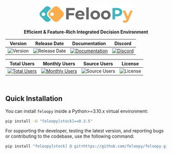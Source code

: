 <div align="center">
  <p>
    <a href="https://feloopy.github.io" target="_blank">
      <picture>
        <source media="(prefers-color-scheme: light)" srcset="https://github.com/feloopy/feloopy/raw/main/repo/assets/feloopy-logo-name-light.png">
        <source media="(prefers-color-scheme: dark)" srcset="https://github.com/feloopy/feloopy/raw/main/repo/assets/feloopy-logo-name-dark.png">
        <img alt="FelooPy's logo." src="https://github.com/feloopy/feloopy/raw/main/repo/assets/feloopy-logo-name-light.png" width="300" height="auto">
      </picture>
    </a>
  </p>
</div>

<p align="center">
  <strong>Efficient & Feature-Rich Integrated Decision Environment</strong>
</p>

| Version                                                                                     | Release Date                                                                                     | Documentation                                                                                     | Discord                                                                                         |
|---------------------------------------------------------------------------------------------|--------------------------------------------------------------------------------------------------|---------------------------------------------------------------------------------------------------|-------------------------------------------------------------------------------------------------|
| ![Version](https://img.shields.io/static/v1?label=Version&message=v0.3.5&color=%23fbad4c&labelColor=%233eb7c0&style=flat-square) | ![Release Date](https://img.shields.io/github/release-date/feloopy/feloopy?label=release&color=%23fbad4c&labelColor=%233eb7c0&style=flat-square) | [![Documentation](https://img.shields.io/static/v1?label=docs&message=latest&color=%23fbad4c&labelColor=%233eb7c0&style=flat-square)](https://feloopy.readthedocs.io/en/latest/?badge=latest) | [![Discord](https://img.shields.io/discord/1196153377969676399?color=%23fbad4c&label=discord&labelColor=%233eb7c0&style=flat-square)](https://discord.gg/VpZDeG8wbv) |

| Total Users                                                                                 | Monthly Users                                                                                   | Source Users                                                                                     | License                                                                                         |
|---------------------------------------------------------------------------------------------|------------------------------------------------------------------------------------------------|---------------------------------------------------------------------------------------------------|-------------------------------------------------------------------------------------------------|
| [![Total Users](https://img.shields.io/static/v1?label=total%20users&message=10k+&color=%23fbad4c&labelColor=%233eb7c0&style=flat-square)](https://pepy.tech/project/feloopy) | [![Monthly Users](https://img.shields.io/static/v1?label=monthly%20users&message=1k+&color=%23fbad4c&labelColor=%233eb7c0&style=flat-square)](https://pypistats.org/packages/feloopy) | ![Source Users](https://img.shields.io/static/v1?label=source%20users&message=5k+&color=%23fbad4c&labelColor=%233eb7c0&style=flat-square) | ![License](https://img.shields.io/static/v1?label=license&message=MIT&color=%23fbad4c&labelColor=%233eb7c0&style=flat-square) |




<br>


## Quick Installation

You can install `feloopy` inside a Python>=3.10.x virtual environment:

```bash
pip install -U "feloopy[stock]==0.3.5"
```

For supporting the developer, testing the latest version, and reporting bugs or contributing to the codebase, use the following command:

```bash
pip install "feloopy[stock] @ git+https://github.com/feloopy/feloopy.git"
```